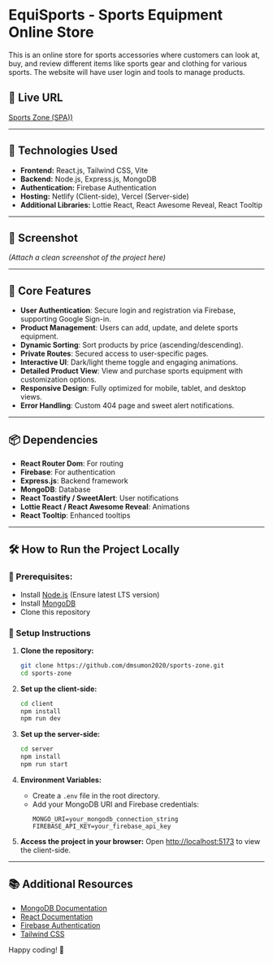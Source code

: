 # EquiSports - Sports Equipment Online Store

This is an online store for sports accessories where customers can look at, buy, and review different items like sports gear and clothing for various sports. The website will have user login and tools to manage products.

## 🔗 Live URL

[Sports Zone (SPA))](https://cool-quokka-4b3e33.netlify.app/)

---

## 🚀 Technologies Used

- **Frontend:** React.js, Tailwind CSS, Vite
- **Backend:** Node.js, Express.js, MongoDB
- **Authentication:** Firebase Authentication
- **Hosting:** Netlify (Client-side), Vercel (Server-side)
- **Additional Libraries:** Lottie React, React Awesome Reveal, React Tooltip

---

## 📸 Screenshot

_(Attach a clean screenshot of the project here)_

---

## 🌟 Core Features

- **User Authentication**: Secure login and registration via Firebase, supporting Google Sign-in.
- **Product Management**: Users can add, update, and delete sports equipment.
- **Dynamic Sorting**: Sort products by price (ascending/descending).
- **Private Routes**: Secured access to user-specific pages.
- **Interactive UI**: Dark/light theme toggle and engaging animations.
- **Detailed Product View**: View and purchase sports equipment with customization options.
- **Responsive Design**: Fully optimized for mobile, tablet, and desktop views.
- **Error Handling**: Custom 404 page and sweet alert notifications.

---

## 📦 Dependencies

- **React Router Dom**: For routing
- **Firebase**: For authentication
- **Express.js**: Backend framework
- **MongoDB**: Database
- **React Toastify / SweetAlert**: User notifications
- **Lottie React / React Awesome Reveal**: Animations
- **React Tooltip**: Enhanced tooltips

---

## 🛠️ How to Run the Project Locally

### 📌 Prerequisites:

- Install [Node.js](https://nodejs.org/) (Ensure latest LTS version)
- Install [MongoDB](https://www.mongodb.com/try/download/community)
- Clone this repository

### 🚀 Setup Instructions

1. **Clone the repository:**

   ```bash
   git clone https://github.com/dmsumon2020/sports-zone.git
   cd sports-zone
   ```

2. **Set up the client-side:**

   ```bash
   cd client
   npm install
   npm run dev
   ```

3. **Set up the server-side:**

   ```bash
   cd server
   npm install
   npm run start
   ```

4. **Environment Variables:**

   - Create a `.env` file in the root directory.
   - Add your MongoDB URI and Firebase credentials:
     ```plaintext
     MONGO_URI=your_mongodb_connection_string
     FIREBASE_API_KEY=your_firebase_api_key
     ```

5. **Access the project in your browser:**
   Open [http://localhost:5173](http://localhost:5173) to view the client-side.

---

## 📚 Additional Resources

- [MongoDB Documentation](https://www.mongodb.com/docs/)
- [React Documentation](https://reactjs.org/docs/)
- [Firebase Authentication](https://firebase.google.com/docs/auth/web/start)
- [Tailwind CSS](https://tailwindcss.com/docs)

Happy coding! 🚀
